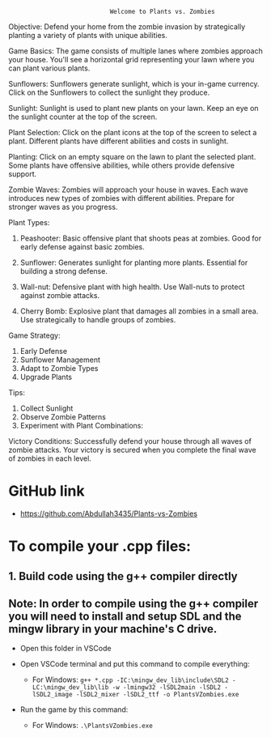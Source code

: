 								Welcome to Plants vs. Zombies
Objective:
	Defend your home from the zombie invasion by strategically planting a variety of plants with unique abilities.

Game Basics:
	The game consists of multiple lanes where zombies approach your house.
	You'll see a horizontal grid representing your lawn where you can plant various plants.

Sunflowers:
	Sunflowers generate sunlight, which is your in-game currency.
	Click on the Sunflowers to collect the sunlight they produce.

Sunlight:
	Sunlight is used to plant new plants on your lawn.
	Keep an eye on the sunlight counter at the top of the screen.

Plant Selection:
	Click on the plant icons at the top of the screen to select a plant.
	Different plants have different abilities and costs in sunlight.

Planting:
	Click on an empty square on the lawn to plant the selected plant.
	Some plants have offensive abilities, while others provide defensive support.

Zombie Waves:
	Zombies will approach your house in waves.
	Each wave introduces new types of zombies with different abilities.
	Prepare for stronger waves as you progress.

Plant Types:
1. Peashooter:
Basic offensive plant that shoots peas at zombies.
Good for early defense against basic zombies.

2. Sunflower:
Generates sunlight for planting more plants.
Essential for building a strong defense.

3. Wall-nut:
Defensive plant with high health.
Use Wall-nuts to protect against zombie attacks.

4. Cherry Bomb:
Explosive plant that damages all zombies in a small area.
Use strategically to handle groups of zombies.

Game Strategy:
1. Early Defense
2. Sunflower Management
3. Adapt to Zombie Types
4. Upgrade Plants

Tips:
1. Collect Sunlight
2. Observe Zombie Patterns
3. Experiment with Plant Combinations:

Victory Conditions:
	Successfully defend your house through all waves of zombie attacks. Your victory is secured when you complete the final wave of zombies in each level.

# GitHub link
- https://github.com/Abdullah3435/Plants-vs-Zombies

# To compile your .cpp files:

## 1. Build code using the g++ compiler directly

## Note: In order to compile using the g++ compiler you will need to install and setup SDL and the mingw library in your machine's C drive.

- Open this folder in VSCode
- Open VSCode terminal and put this command to compile everything:
	- For Windows:
	`g++ *.cpp -IC:\mingw_dev_lib\include\SDL2 -LC:\mingw_dev_lib\lib -w -lmingw32 -lSDL2main -lSDL2 -lSDL2_image -lSDL2_mixer -lSDL2_ttf -o PlantsVZombies.exe`

- Run the game by this command:
	- For Windows:
	`.\PlantsVZombies.exe`